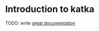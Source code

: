 # Introduction to katka

TODO: write [great documentation](http://jacobian.org/writing/what-to-write/)
